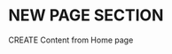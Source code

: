# NEW PAGE SECTION

CREATE Content from Home page

```php

 






```

<!--#### In SCSS-->

<!--MD-MANUAL/scss/media/ [Links](https://github.com/Fobiya/MD-MANUAL/tree/master/scss/media)-->